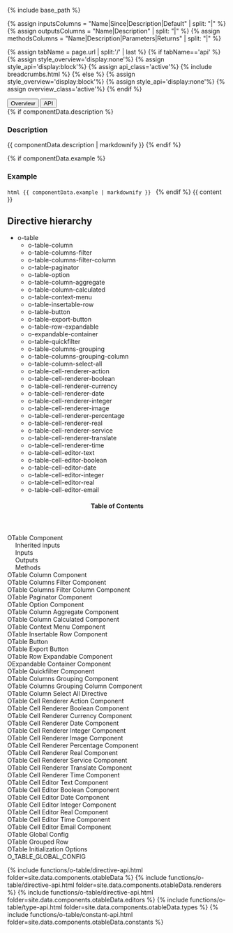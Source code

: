 {% include base_path %}

{% assign inputsColumns = "Name|Since|Description|Default" | split: "|" %}
{% assign outputsColumns = "Name|Description" | split: "|" %}
{% assign methodsColumns = "Name|Description|Parameters|Returns" | split: "|" %}

<script type="text/javascript">

  function openTab(evt, tabName) {
    var url="{{base_path}}{{page.url}}";
    url+='/../'+tabName;
    var loc_array = document.location.href.split('/');
    if (loc_array[loc_array.length - 1] !== tabName) {
      window.location.href=url;
    }

  }
</script>

{% assign tabName = page.url | split:'/' | last %}
{% if tabName=='api' %}
  {% assign style_overview='display:none'%}
  {% assign style_api='display:block'%}
  {% assign api_class='active'%}
  {% include breadcrumbs.html %}
{% else %}
  {% assign style_overview='display:block'%}
  {% assign style_api='display:none'%}
  {% assign overview_class='active'%}
{% endif %}

<!-- Tab links -->
<div class="o-tab">
  <button class="o-tablinks {{overview_class}}"  onclick="openTab(event, 'overview')">Overview</button>
  <button class="o-tablinks {{api_class}}" class="o-tablinks" onclick="openTab(event, 'api')">API</button>
</div>

<!-- OVERVIEW -->
<div id="overview" class="o-tabcontent" style="{{style_overview}}">
 <!-- {% include toc %} -->
 {% if componentData.description %}
    <h3>Description</h3>
    {{ componentData.description | markdownify }}
  {% endif %}


  {% if componentData.example %}
    <h3 class="grey-color">Example</h3>
    ```html
      {{ componentData.example | markdownify }}
    ```
  {% endif %}
  {{ content }}
</div>

<!-- API -->
<div id="api" style="{{style_api}}">
  <h2>Directive hierarchy</h2>
  <div class="multicolumnright jstreeloader">
    <ul>
      <li data-jstree='{"opened":true, "icon":"{{ base_path }}/assets/jstree/html.png"}'>o-table
        <ul>
          <li data-jstree='{"opened":true, "icon":"{{ base_path }}/assets/jstree/html.png"}'>o-table-column</li>
          <li data-jstree='{"opened":true, "icon":"{{ base_path }}/assets/jstree/html.png"}'>o-table-columns-filter</li>
          <li data-jstree='{"opened":true, "icon":"{{ base_path }}/assets/jstree/html.png"}'>o-table-columns-filter-column</li>
          <li data-jstree='{"opened":true, "icon":"{{ base_path }}/assets/jstree/html.png"}'>o-table-paginator</li>
          <li data-jstree='{"opened":true, "icon":"{{ base_path }}/assets/jstree/html.png"}'>o-table-option</li>
          <li data-jstree='{"opened":true, "icon":"{{ base_path }}/assets/jstree/html.png"}'>o-table-column-aggregate</li>
          <li data-jstree='{"opened":true, "icon":"{{ base_path }}/assets/jstree/html.png"}'>o-table-column-calculated</li>
          <li data-jstree='{"opened":true, "icon":"{{ base_path }}/assets/jstree/html.png"}'>o-table-context-menu</li>
          <li data-jstree='{"opened":true, "icon":"{{ base_path }}/assets/jstree/html.png"}'>o-table-insertable-row</li>
          <li data-jstree='{"opened":true, "icon":"{{ base_path }}/assets/jstree/html.png"}'>o-table-button</li>
          <li data-jstree='{"opened":true, "icon":"{{ base_path }}/assets/jstree/html.png"}'>o-table-export-button</li>
          <li data-jstree='{"opened":true, "icon":"{{ base_path }}/assets/jstree/html.png"}'>o-table-row-expandable</li>
          <li data-jstree='{"opened":true, "icon":"{{ base_path }}/assets/jstree/html.png"}'>o-expandable-container</li>
          <li data-jstree='{"opened":true, "icon":"{{ base_path }}/assets/jstree/html.png"}'>o-table-quickfilter</li>
          <li data-jstree='{"opened":true, "icon":"{{ base_path }}/assets/jstree/html.png"}'>o-table-columns-grouping</li>
          <li data-jstree='{"opened":true, "icon":"{{ base_path }}/assets/jstree/html.png"}'>o-table-columns-grouping-column</li>
          <li data-jstree='{"opened":true, "icon":"{{ base_path }}/assets/jstree/html.png"}'>o-table-column-select-all</li>
          <li data-jstree='{"opened":true, "icon":"{{ base_path }}/assets/jstree/html.png"}'>o-table-cell-renderer-action</li>
          <li data-jstree='{"opened":true, "icon":"{{ base_path }}/assets/jstree/html.png"}'>o-table-cell-renderer-boolean</li>
          <li data-jstree='{"opened":true, "icon":"{{ base_path }}/assets/jstree/html.png"}'>o-table-cell-renderer-currency</li>
          <li data-jstree='{"opened":true, "icon":"{{ base_path }}/assets/jstree/html.png"}'>o-table-cell-renderer-date</li>
          <li data-jstree='{"opened":true, "icon":"{{ base_path }}/assets/jstree/html.png"}'>o-table-cell-renderer-integer</li>
          <li data-jstree='{"opened":true, "icon":"{{ base_path }}/assets/jstree/html.png"}'>o-table-cell-renderer-image</li>
          <li data-jstree='{"opened":true, "icon":"{{ base_path }}/assets/jstree/html.png"}'>o-table-cell-renderer-percentage</li>
          <li data-jstree='{"opened":true, "icon":"{{ base_path }}/assets/jstree/html.png"}'>o-table-cell-renderer-real</li>
          <li data-jstree='{"opened":true, "icon":"{{ base_path }}/assets/jstree/html.png"}'>o-table-cell-renderer-service</li>
          <li data-jstree='{"opened":true, "icon":"{{ base_path }}/assets/jstree/html.png"}'>o-table-cell-renderer-translate</li>
          <li data-jstree='{"opened":true, "icon":"{{ base_path }}/assets/jstree/html.png"}'>o-table-cell-renderer-time</li>
          <li data-jstree='{"opened":true, "icon":"{{ base_path }}/assets/jstree/html.png"}'>o-table-cell-editor-text</li>
          <li data-jstree='{"opened":true, "icon":"{{ base_path }}/assets/jstree/html.png"}'>o-table-cell-editor-boolean</li>
          <li data-jstree='{"opened":true, "icon":"{{ base_path }}/assets/jstree/html.png"}'>o-table-cell-editor-date</li>
          <li data-jstree='{"opened":true, "icon":"{{ base_path }}/assets/jstree/html.png"}'>o-table-cell-editor-integer</li>
          <li data-jstree='{"opened":true, "icon":"{{ base_path }}/assets/jstree/html.png"}'>o-table-cell-editor-real</li>
          <li data-jstree='{"opened":true, "icon":"{{ base_path }}/assets/jstree/html.png"}'>o-table-cell-editor-email</li>
        </ul>
      </li>
    </ul>
  </div>
  <aside class="sidebar__right collapsed">
    <nav id="toc" class="toc collapsed">
      <header><h4 id="tocTitle" class="nav__title collapsed">Table of Contents</h4></header>
      <ul class="toc__menu collapsed" id="markdown-toc">
        <li><a href="#o-table">OTable Component</a>
          <ul>
            <a href="#inherited-inputs">Inherited inputs</a>
          </ul>
          <ul>
            <a href="#inputs">Inputs</a>
          </ul>
          <ul>
            <a href="#outputs">Outputs</a>
          </ul>
          <ul>
            <a href="#methods">Methods</a>
          </ul>
        <li><a href="#o-table-column">OTable Column Component</a>
        </li>
        <li><a href="#o-table-columns-filter">OTable Columns Filter Component</a>
        </li>
        <li><a href="#o-table-columns-filter-column">OTable Columns Filter Column Component</a>
        </li>
        <li><a href="#o-table-paginator">OTable Paginator Component</a>
        </li>
        <li><a href="#o-table-option">OTable Option Component</a>
        </li>
        <li><a href="#o-table-column-aggregate">OTable Column Aggregate Component</a>
        </li>
        <li><a href="#o-table-column-calculated">OTable Column Calculated Component</a>
        </li>
        <li><a href="#o-table-context-menu">OTable Context Menu Component</a>
        </li>
        <li><a href="#o-table-insertable-row">OTable Insertable Row Component</a>
        </li>
        <li><a href="#o-table-button">OTable Button</a>
        </li>
        <li><a href="#o-table-export-button">OTable Export Button</a>
        </li>
        <li><a href="#o-table-row-expandable">OTable Row Expandable Component</a>
        </li>
        <li><a href="#o-expandable-container">OExpandable Container Component</a>
        </li>
        <li><a href="#o-table-quickfilter">OTable Quickfilter Component</a>
        </li>
        <li><a href="#o-table-columns-grouping">OTable Columns Grouping Component</a>
        </li>
        <li><a href="#o-table-columns-grouping-column">OTable Columns Grouping Column Component</a>
        </li>
        <li><a href="#o-table-column-select-all">OTable Column Select All Directive</a>
        </li>
        <li><a href="#o-table-cell-renderer-action">OTable Cell Renderer Action Component</a>
        </li>
        <li><a href="#o-table-cell-renderer-boolean">OTable Cell Renderer Boolean Component</a>
        </li>
        <li><a href="#o-table-cell-renderer-currency">OTable Cell Renderer Currency Component</a>
        </li>
        <li><a href="#o-table-cell-renderer-date">OTable Cell Renderer Date Component</a>
        </li>
        <li><a href="#o-table-cell-renderer-integer">OTable Cell Renderer Integer Component</a>
        </li>
        <li><a href="#o-table-cell-renderer-image">OTable Cell Renderer Image Component</a>
        </li>
        <li><a href="#o-table-cell-renderer-percentage">OTable Cell Renderer Percentage Component</a>
        </li>
        <li><a href="#o-table-cell-renderer-real">OTable Cell Renderer Real Component</a>
        </li>
        <li><a href="#o-table-cell-renderer-service">OTable Cell Renderer Service Component</a>
        </li>
        <li><a href="#o-table-cell-renderer-translate">OTable Cell Renderer Translate Component</a>
        </li>
        <li><a href="#o-table-cell-renderer-time">OTable Cell Renderer Time Component</a>
        </li>
        <li><a href="#o-table-cell-editor-text">OTable Cell Editor Text Component</a>
        </li>
        <li><a href="#o-table-cell-editor-boolean">OTable Cell Editor Boolean Component</a>
        </li>
        <li><a href="#o-table-cell-editor-date">OTable Cell Editor Date Component</a>
        </li>
        <li><a href="#o-table-cell-editor-integer">OTable Cell Editor Integer Component</a>
        </li>
        <li><a href="#o-table-cell-editor-real">OTable Cell Editor Real Component</a>
        </li>
        <li><a href="#o-table-cell-editor-time">OTable Cell Editor Time Component</a>
        </li>
        <li><a href="#o-table-cell-editor-email">OTable Cell Editor Email Component</a>
        </li>
        <li><a href="#OTableGlobalConfig">OTable Global Config</a>
        </li>
        <li><a href="#OTableGroupedRow">OTable Grouped Row</a>
        </li>
        <li><a href="#OTableInitializationOptions">OTable Initialization Options</a>
        </li>
        <li><a href="#O_TABLE_GLOBAL_CONFIG">O_TABLE_GLOBAL_CONFIG</a>
        </li>
      </ul>
    </nav>
  </aside>

  <div id="container">
    {% include functions/o-table/directive-api.html folder=site.data.components.otableData %}
    {% include functions/o-table/directive-api.html folder=site.data.components.otableData.renderers %}
    {% include functions/o-table/directive-api.html folder=site.data.components.otableData.editors %}
    {% include functions/o-table/type-api.html folder=site.data.components.otableData.types %}
    {% include functions/o-table/constant-api.html folder=site.data.components.otableData.constants %}
  </div>
</div>
